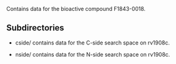 Contains data for the bioactive compound F1843-0018.

## Subdirectories

- cside/ contains data for the C-side search space on rv1908c.

- nside/ contains data for the N-side search space on rv1908c.

